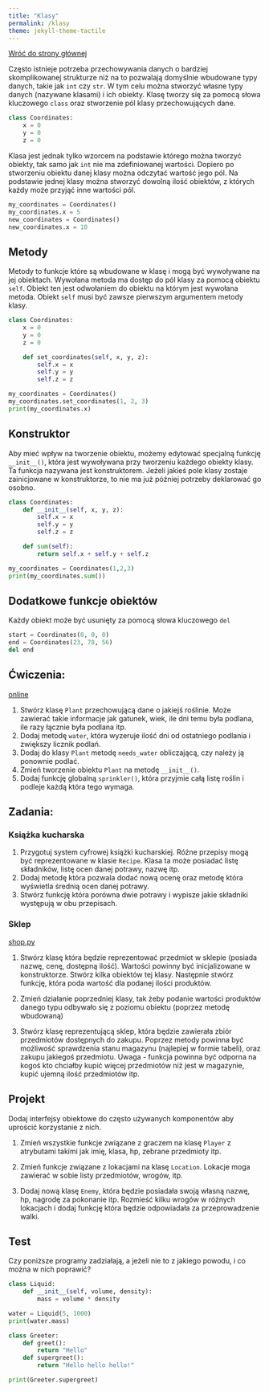 ```yaml
---
title: "Klasy"
permalink: /klasy
theme: jekyll-theme-tactile
---
```


[Wróć do strony głównej](index.md)

Często istnieje potrzeba przechowywania danych o bardziej skomplikowanej strukturze niż na to pozwalają domyślnie wbudowane typy danych, takie jak `int` czy `str`. W tym celu można stworzyć własne typy danych (nazywane klasami) i ich obiekty. Klasę tworzy się za pomocą słowa kluczowego `class` oraz stworzenie pól klasy przechowujących dane.

```python
class Coordinates:
    x = 0
    y = 0
    z = 0
```

Klasa jest jednak tylko wzorcem na podstawie którego można tworzyć obiekty, tak samo jak `int` nie ma zdefiniowanej wartości. Dopiero po stworzeniu obiektu danej klasy można odczytać wartość jego pól. Na podstawie jednej klasy można stworzyć dowolną ilość obiektów, z których każdy może przyjąć inne wartości pól.

```python
my_coordinates = Coordinates()
my_coordinates.x = 5
new_coordinates = Coordinates()
new_coordinates.x = 10
```

## Metody

Metody to funkcje które są wbudowane w klasę i mogą być wywoływane na jej obiektach. Wywołana metoda ma dostęp do pól klasy za pomocą obiektu `self`. Obiekt ten jest odwołaniem do obiektu na którym jest wywołana metoda. Obiekt `self` musi być zawsze pierwszym argumentem metody klasy.

```python
class Coordinates:
    x = 0
    y = 0
    z = 0

    def set_coordinates(self, x, y, z):
        self.x = x
        self.y = y
        self.z = z

my_coordinates = Coordinates()
my_coordinates.set_coordinates(1, 2, 3)
print(my_coordinates.x)
```

## Konstruktor

Aby mieć wpływ na tworzenie obiektu, możemy edytować specjalną funkcję `__init__()`, która jest wywoływana przy tworzeniu każdego obiekty klasy. Ta funkcja nazywana jest konstruktorem. Jeżeli jakieś pole klasy zostaje zainicjowane w konstruktorze, to nie ma już później potrzeby deklarować go osobno.

```python
class Coordinates:
    def __init__(self, x, y, z):
        self.x = x
        self.y = y
        self.z = z

    def sum(self):
        return self.x + self.y + self.z

my_coordinates = Coordinates(1,2,3)
print(my_coordinates.sum())
```

## Dodatkowe funkcje obiektów

Każdy obiekt może być usunięty za pomocą słowa kluczowego `del`

```python
start = Coordinates(0, 0, 0)
end = Coordinates(23, 78, 56)
del end
```

## Ćwiczenia:

[online](https://parsons.problemsolving.io/puzzle/75acbab3ba1a449e81c8cac4381a71e5)

1. Stwórz klasę `Plant` przechowującą dane o jakiejś roślinie. Może zawierać takie informacje jak gatunek, wiek, ile dni temu była podlana, ile razy łącznie była podlana itp.
2. Dodaj metodę `water`, która wyzeruje ilość dni od ostatniego podlania i zwiększy licznik podlań.
3. Dodaj do klasy `Plant` metodę `needs_water` obliczającą, czy należy ją ponownie podlać.
4. Zmień tworzenie obiektu `Plant` na metodę `__init__()`.
5. Dodaj funkcję globalną `sprinkler()`, która przyjmie całą listę roślin i podleje każdą która tego wymaga.

## Zadania:

### Książka kucharska

1. Przygotuj system cyfrowej książki kucharskiej. Różne przepisy mogą być reprezentowane w klasie `Recipe`. Klasa ta może posiadać listę składników, listę ocen danej potrawy, nazwę itp.
2. Dodaj metodę która pozwala dodać nową ocenę oraz metodę która wyświetla średnią ocen danej potrawy.
3. Stwórz funkcję która porówna dwie potrawy i wypisze jakie składniki występują w obu przepisach.

### Sklep

[shop.py](https://github.com/APE-Krakow/tasks/blob/main/shop.py)

1. Stwórz klasę która będzie reprezentować przedmiot w sklepie (posiada nazwę, cenę, dostępną ilość). Wartości powinny być inicjalizowane w konstruktorze. Stwórz kilka obiektów tej klasy. Następnie stwórz funkcję, która poda wartość dla podanej ilości produktów.

2. Zmień działanie poprzedniej klasy, tak żeby podanie wartości produktów danego typu odbywało się z poziomu obiektu (poprzez metodę wbudowaną)

3. Stwórz klasę reprezentującą sklep, która będzie zawierała zbiór przedmiotów dostępnych do zakupu. Poprzez metody powinna być możliwość sprawdzenia stanu magazynu (najlepiej w formie tabeli), oraz zakupu jakiegoś przedmiotu. Uwaga - funkcja powinna być odporna na kogoś kto chciałby kupić więcej przedmiotów niż jest w magazynie, kupić ujemną ilość przedmiotów itp.

## Projekt

Dodaj interfejsy obiektowe do często używanych komponentów aby uprościć korzystanie z nich.

1. Zmień wszystkie funkcje związane z graczem na klasę `Player` z atrybutami takimi jak imię, klasa, hp, zebrane przedmioty itp.

2. Zmień funkcje związane z lokacjami na klasę `Location`. Lokacje moga zawierać w sobie listy przedmiotów, wrogów, itp.

3. Dodaj nową klasę `Enemy`, która będzie posiadała swoją własną nazwę, hp, nagrodę za pokonanie itp. Rozmieść kilku wrogów w różnych lokacjach i dodaj funkcję która będzie odpowiadała za przeprowadzenie walki.

## Test

Czy poniższe programy zadziałają, a jeżeli nie to z jakiego powodu, i co można w nich poprawić?

```python
class Liquid:
    def __init__(self, volume, density):
        mass = volume * density

water = Liquid(5, 1000)
print(water.mass)
```

```python
class Greeter:
    def greet():
        return "Hello"
    def supergreet():
        return "Hello hello hello!"

print(Greeter.supergreet)
```
